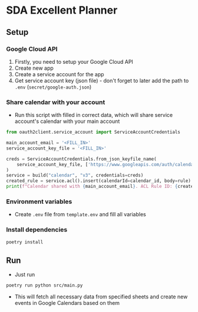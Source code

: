 # SDA Excellent Planner

## Setup

### Google Cloud API

1. Firstly, you need to setup your Google Cloud API 
2. Create new app
3. Create a service account for the app
4. Get service account key (json file) - don't forget to later add the path to `.env` (`secret/google-auth.json`)

### Share calendar with your account

- Run this script with filled in correct data, which will share service account's calendar with your main account
```python
from oauth2client.service_account import ServiceAccountCredentials

main_account_email = '<FILL_IN>'
service_account_key_file = '<FILL_IN>'

creds = ServiceAccountCredentials.from_json_keyfile_name(
    service_account_key_file, ['https://www.googleapis.com/auth/calendar']
)
service = build("calendar", "v3", credentials=creds)
created_rule = service.acl().insert(calendarId=calendar_id, body=rule).execute()
print(f"Calendar shared with {main_account_email}. ACL Rule ID: {created_rule.get('id')}")
```

### Environment variables

- Create `.env` file from `template.env` and fill all variables

### Install dependencies

```sh
poetry install
```

## Run

- Just run
```sh
poetry run python src/main.py
```
- This will fetch all necessary data from specified sheets and create new events in Google Calendars based on them
